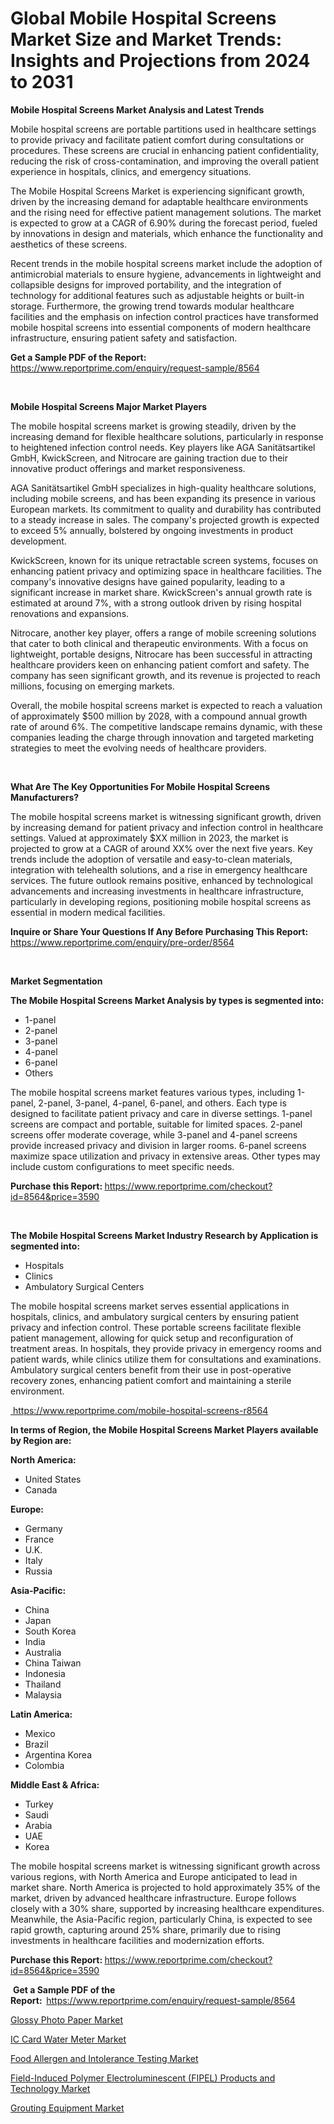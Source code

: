 <p><h1>Global Mobile Hospital Screens Market Size and Market Trends: Insights and Projections from 2024 to 2031</h1></p><p><strong>Mobile Hospital Screens Market Analysis and Latest Trends</strong></p>
<p><p>Mobile hospital screens are portable partitions used in healthcare settings to provide privacy and facilitate patient comfort during consultations or procedures. These screens are crucial in enhancing patient confidentiality, reducing the risk of cross-contamination, and improving the overall patient experience in hospitals, clinics, and emergency situations. </p><p>The Mobile Hospital Screens Market is experiencing significant growth, driven by the increasing demand for adaptable healthcare environments and the rising need for effective patient management solutions. The market is expected to grow at a CAGR of 6.90% during the forecast period, fueled by innovations in design and materials, which enhance the functionality and aesthetics of these screens.</p><p>Recent trends in the mobile hospital screens market include the adoption of antimicrobial materials to ensure hygiene, advancements in lightweight and collapsible designs for improved portability, and the integration of technology for additional features such as adjustable heights or built-in storage. Furthermore, the growing trend towards modular healthcare facilities and the emphasis on infection control practices have transformed mobile hospital screens into essential components of modern healthcare infrastructure, ensuring patient safety and satisfaction.</p></p>
<p><strong>Get a Sample PDF of the Report:&nbsp;</strong> <a href="https://www.reportprime.com/enquiry/request-sample/8564?utm_campaign=1131&utm_medium=2&utm_source=Github&utm_content=ia&utm_term=27112024&utm_id=mobile-hospital-screens">https://www.reportprime.com/enquiry/request-sample/8564</a></p>
<p>&nbsp;</p>
<p><strong>Mobile Hospital Screens Major Market Players</strong></p>
<p><p>The mobile hospital screens market is growing steadily, driven by the increasing demand for flexible healthcare solutions, particularly in response to heightened infection control needs. Key players like AGA Sanitätsartikel GmbH, KwickScreen, and Nitrocare are gaining traction due to their innovative product offerings and market responsiveness.</p><p>AGA Sanitätsartikel GmbH specializes in high-quality healthcare solutions, including mobile screens, and has been expanding its presence in various European markets. Its commitment to quality and durability has contributed to a steady increase in sales. The company's projected growth is expected to exceed 5% annually, bolstered by ongoing investments in product development.</p><p>KwickScreen, known for its unique retractable screen systems, focuses on enhancing patient privacy and optimizing space in healthcare facilities. The company's innovative designs have gained popularity, leading to a significant increase in market share. KwickScreen's annual growth rate is estimated at around 7%, with a strong outlook driven by rising hospital renovations and expansions.</p><p>Nitrocare, another key player, offers a range of mobile screening solutions that cater to both clinical and therapeutic environments. With a focus on lightweight, portable designs, Nitrocare has been successful in attracting healthcare providers keen on enhancing patient comfort and safety. The company has seen significant growth, and its revenue is projected to reach millions, focusing on emerging markets.</p><p>Overall, the mobile hospital screens market is expected to reach a valuation of approximately $500 million by 2028, with a compound annual growth rate of around 6%. The competitive landscape remains dynamic, with these companies leading the charge through innovation and targeted marketing strategies to meet the evolving needs of healthcare providers.</p></p>
<p>&nbsp;</p>
<p><strong>What Are The Key Opportunities For Mobile Hospital Screens Manufacturers?</strong></p>
<p><p>The mobile hospital screens market is witnessing significant growth, driven by increasing demand for patient privacy and infection control in healthcare settings. Valued at approximately $XX million in 2023, the market is projected to grow at a CAGR of around XX% over the next five years. Key trends include the adoption of versatile and easy-to-clean materials, integration with telehealth solutions, and a rise in emergency healthcare services. The future outlook remains positive, enhanced by technological advancements and increasing investments in healthcare infrastructure, particularly in developing regions, positioning mobile hospital screens as essential in modern medical facilities.</p></p>
<p><strong>Inquire or Share Your Questions If Any Before Purchasing This Report:</strong> <a href="https://www.reportprime.com/enquiry/pre-order/8564?utm_campaign=1131&utm_medium=2&utm_source=Github&utm_content=ia&utm_term=27112024&utm_id=mobile-hospital-screens">https://www.reportprime.com/enquiry/pre-order/8564</a></p>
<p>&nbsp;</p>
<p><strong>Market Segmentation</strong></p>
<p><strong>The Mobile Hospital Screens Market Analysis by types is segmented into:</strong></p>
<p><ul><li>1-panel</li><li>2-panel</li><li>3-panel</li><li>4-panel</li><li>6-panel</li><li>Others</li></ul></p>
<p><p>The mobile hospital screens market features various types, including 1-panel, 2-panel, 3-panel, 4-panel, 6-panel, and others. Each type is designed to facilitate patient privacy and care in diverse settings. 1-panel screens are compact and portable, suitable for limited spaces. 2-panel screens offer moderate coverage, while 3-panel and 4-panel screens provide increased privacy and division in larger rooms. 6-panel screens maximize space utilization and privacy in extensive areas. Other types may include custom configurations to meet specific needs.</p></p>
<p><strong>Purchase this Report:&nbsp;</strong><a href="https://www.reportprime.com/checkout?id=8564&price=3590&utm_campaign=1131&utm_medium=2&utm_source=Github&utm_content=ia&utm_term=27112024&utm_id=mobile-hospital-screens">https://www.reportprime.com/checkout?id=8564&price=3590</a></p>
<p>&nbsp;</p>
<p><strong>The Mobile Hospital Screens Market Industry Research by Application is segmented into:</strong></p>
<p><ul><li>Hospitals</li><li>Clinics</li><li>Ambulatory Surgical Centers</li></ul></p>
<p><p>The mobile hospital screens market serves essential applications in hospitals, clinics, and ambulatory surgical centers by ensuring patient privacy and infection control. These portable screens facilitate flexible patient management, allowing for quick setup and reconfiguration of treatment areas. In hospitals, they provide privacy in emergency rooms and patient wards, while clinics utilize them for consultations and examinations. Ambulatory surgical centers benefit from their use in post-operative recovery zones, enhancing patient comfort and maintaining a sterile environment.</p></p>
<p><a href="https://www.reportprime.com/mobile-hospital-screens-r8564?utm_campaign=1131&utm_medium=2&utm_source=Github&utm_content=ia&utm_term=27112024&utm_id=mobile-hospital-screens">&nbsp;https://www.reportprime.com/mobile-hospital-screens-r8564</a></p>
<p><strong>In terms of Region, the Mobile Hospital Screens Market Players available by Region are:</strong></p>
<p>
    <p> <strong> North America: </strong>
        <ul>
            <li>United States</li>
            <li>Canada</li>
        </ul>
        </p> 
    <p> <strong> Europe: </strong>
        <ul>
            <li>Germany</li>
            <li>France</li>
            <li>U.K.</li>
            <li>Italy</li>
            <li>Russia</li>
        </ul>
        </p> 
    <p> <strong> Asia-Pacific: </strong>
        <ul>
            <li>China</li>
            <li>Japan</li>
            <li>South Korea</li>
            <li>India</li>
            <li>Australia</li>
            <li>China Taiwan</li>
            <li>Indonesia</li>
            <li>Thailand</li>
            <li>Malaysia</li>
        </ul>
        </p> 
    <p> <strong> Latin America: </strong>
        <ul>
            <li>Mexico</li>
            <li>Brazil</li>
            <li>Argentina Korea</li>
            <li>Colombia</li>
        </ul>
        </p> 
    <p> <strong> Middle East & Africa: </strong>
        <ul>
            <li>Turkey</li>
            <li>Saudi</li>
            <li>Arabia</li>
            <li>UAE</li>
            <li>Korea</li>
        </ul>
    </p>
    </p>
<p><p>The mobile hospital screens market is witnessing significant growth across various regions, with North America and Europe anticipated to lead in market share. North America is projected to hold approximately 35% of the market, driven by advanced healthcare infrastructure. Europe follows closely with a 30% share, supported by increasing healthcare expenditures. Meanwhile, the Asia-Pacific region, particularly China, is expected to see rapid growth, capturing around 25% share, primarily due to rising investments in healthcare facilities and modernization efforts.</p></p>
<p><strong>Purchase this Report: </strong><a href="https://www.reportprime.com/checkout?id=8564&price=3590&utm_campaign=1131&utm_medium=2&utm_source=Github&utm_content=ia&utm_term=27112024&utm_id=mobile-hospital-screens">https://www.reportprime.com/checkout?id=8564&price=3590</a></p>
<p>&nbsp;<strong>Get a Sample PDF of the Report:&nbsp;&nbsp;</strong><a href="https://www.reportprime.com/enquiry/request-sample/8564?utm_campaign=1131&utm_medium=2&utm_source=Github&utm_content=ia&utm_term=27112024&utm_id=mobile-hospital-screens">https://www.reportprime.com/enquiry/request-sample/8564</a></p>
<p><strong></strong></p>
<p><p><a href="https://www.linkedin.com/pulse/glossy-photo-paper-market-trends-growth-outlook-2024-emeye?utm_campaign=1131&utm_medium=2&utm_source=Github&utm_content=ia&utm_term=27112024&utm_id=mobile-hospital-screens">Glossy Photo Paper Market</a></p><p><a href="https://www.linkedin.com/pulse/insights-ic-card-water-meter-market-size-which-expanding-81-cagr-fb6ne?utm_campaign=1131&utm_medium=2&utm_source=Github&utm_content=ia&utm_term=27112024&utm_id=mobile-hospital-screens">IC Card Water Meter Market</a></p><p><a href="https://issuu.com/reportprime-2/docs/food-allergen-and-intolerance-testi_dbcad9b14dc1b1?utm_campaign=1131&utm_medium=2&utm_source=Github&utm_content=ia&utm_term=27112024&utm_id=mobile-hospital-screens">Food Allergen and Intolerance Testing Market</a></p><p><a href="https://issuu.com/reportprime-2/docs/field-induced-polymer-electrolumine_8c7af91f73e35a?utm_campaign=1131&utm_medium=2&utm_source=Github&utm_content=ia&utm_term=27112024&utm_id=mobile-hospital-screens">Field-Induced Polymer Electroluminescent (FIPEL) Products and Technology Market</a></p><p><a href="https://www.linkedin.com/pulse/global-grouting-equipment-market-trends-analysis-future-growth-gzqoe?utm_campaign=1131&utm_medium=2&utm_source=Github&utm_content=ia&utm_term=27112024&utm_id=mobile-hospital-screens">Grouting Equipment Market</a></p></p>
